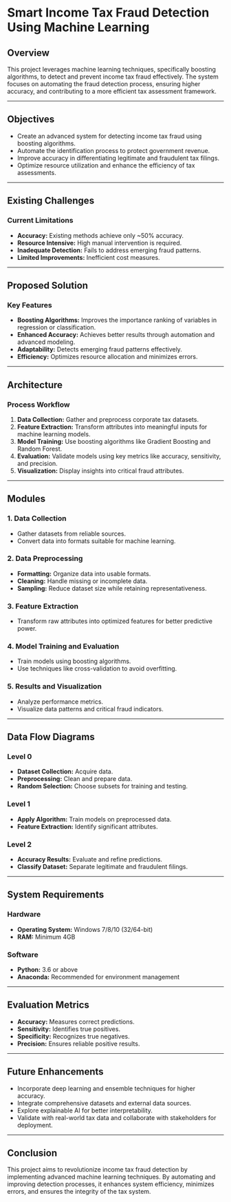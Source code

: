 # Smart Income Tax Fraud Detection Using Machine Learning

## Overview
This project leverages machine learning techniques, specifically boosting algorithms, to detect and prevent income tax fraud effectively. The system focuses on automating the fraud detection process, ensuring higher accuracy, and contributing to a more efficient tax assessment framework.

---

## Objectives
- Create an advanced system for detecting income tax fraud using boosting algorithms.
- Automate the identification process to protect government revenue.
- Improve accuracy in differentiating legitimate and fraudulent tax filings.
- Optimize resource utilization and enhance the efficiency of tax assessments.

---

## Existing Challenges
### Current Limitations
- **Accuracy:** Existing methods achieve only ~50% accuracy.
- **Resource Intensive:** High manual intervention is required.
- **Inadequate Detection:** Fails to address emerging fraud patterns.
- **Limited Improvements:** Inefficient cost measures.

---

## Proposed Solution
### Key Features
- **Boosting Algorithms:** Improves the importance ranking of variables in regression or classification.
- **Enhanced Accuracy:** Achieves better results through automation and advanced modeling.
- **Adaptability:** Detects emerging fraud patterns effectively.
- **Efficiency:** Optimizes resource allocation and minimizes errors.

---

## Architecture
### Process Workflow
1. **Data Collection:** Gather and preprocess corporate tax datasets.
2. **Feature Extraction:** Transform attributes into meaningful inputs for machine learning models.
3. **Model Training:** Use boosting algorithms like Gradient Boosting and Random Forest.
4. **Evaluation:** Validate models using key metrics like accuracy, sensitivity, and precision.
5. **Visualization:** Display insights into critical fraud attributes.

---

## Modules
### 1. Data Collection
- Gather datasets from reliable sources.
- Convert data into formats suitable for machine learning.

### 2. Data Preprocessing
- **Formatting:** Organize data into usable formats.
- **Cleaning:** Handle missing or incomplete data.
- **Sampling:** Reduce dataset size while retaining representativeness.

### 3. Feature Extraction
- Transform raw attributes into optimized features for better predictive power.

### 4. Model Training and Evaluation
- Train models using boosting algorithms.
- Use techniques like cross-validation to avoid overfitting.

### 5. Results and Visualization
- Analyze performance metrics.
- Visualize data patterns and critical fraud indicators.

---

## Data Flow Diagrams
### Level 0
- **Dataset Collection:** Acquire data.
- **Preprocessing:** Clean and prepare data.
- **Random Selection:** Choose subsets for training and testing.

### Level 1
- **Apply Algorithm:** Train models on preprocessed data.
- **Feature Extraction:** Identify significant attributes.

### Level 2
- **Accuracy Results:** Evaluate and refine predictions.
- **Classify Dataset:** Separate legitimate and fraudulent filings.

---

## System Requirements
### Hardware
- **Operating System:** Windows 7/8/10 (32/64-bit)
- **RAM:** Minimum 4GB

### Software
- **Python:** 3.6 or above
- **Anaconda:** Recommended for environment management

---

## Evaluation Metrics
- **Accuracy:** Measures correct predictions.
- **Sensitivity:** Identifies true positives.
- **Specificity:** Recognizes true negatives.
- **Precision:** Ensures reliable positive results.

---

## Future Enhancements
- Incorporate deep learning and ensemble techniques for higher accuracy.
- Integrate comprehensive datasets and external data sources.
- Explore explainable AI for better interpretability.
- Validate with real-world tax data and collaborate with stakeholders for deployment.

---

## Conclusion
This project aims to revolutionize income tax fraud detection by implementing advanced machine learning techniques. By automating and improving detection processes, it enhances system efficiency, minimizes errors, and ensures the integrity of the tax system.
